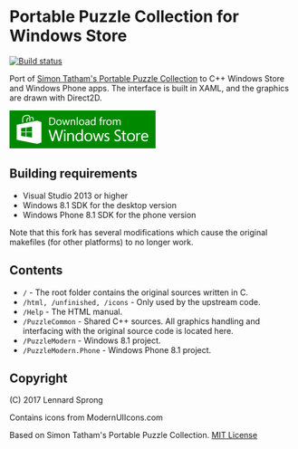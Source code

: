 # Portable Puzzle Collection for Windows Store

[![Build status](https://ci.appveyor.com/api/projects/status/1025rpc6remat8xu/branch/master?svg=true)](https://ci.appveyor.com/project/x-sheep/puzzles/branch/master)

Port of [Simon Tatham's Portable Puzzle Collection](https://www.chiark.greenend.org.uk/~sgtatham/puzzles/) to C++ Windows Store and Windows Phone apps. The interface is built in XAML, and the graphics are drawn with Direct2D.

[![Download From Windows Store](docs/download.png)](https://www.microsoft.com/en-us/p/portable-puzzle-collection/9nblggh16n44)

## Building requirements

* Visual Studio 2013 or higher
* Windows 8.1 SDK for the desktop version
* Windows Phone 8.1 SDK for the phone version

Note that this fork has several modifications which cause the original makefiles (for other platforms) to no longer work.

## Contents

* `/` - The root folder contains the original sources written in C.
* `/html, /unfinished, /icons` - Only used by the upstream code.
* `/Help` - The HTML manual.
* `/PuzzleCommon` - Shared C++ sources. All graphics handling and interfacing with the original source code is located here.
* `/PuzzleModern` - Windows 8.1 project.
* `/PuzzleModern.Phone` - Windows Phone 8.1 project.

## Copyright

(C) 2017 Lennard Sprong

Contains icons from ModernUIIcons.com

Based on Simon Tatham's Portable Puzzle Collection. [MIT License](LICENCE)